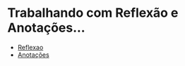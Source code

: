 # Trabalhando com Reflexão e Anotações...

- [Reflexao](Reflection.md)
- [Anotações](Anotacoes.md)

